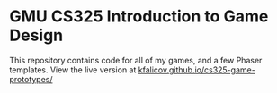 # GMU CS325 Introduction to Game Design

This repository contains code for all of my games, and a few Phaser templates.  View the live version at [kfalicov.github.io/cs325-game-prototypes/](kfalicov.github.io/cs325-game-prototypes/)
